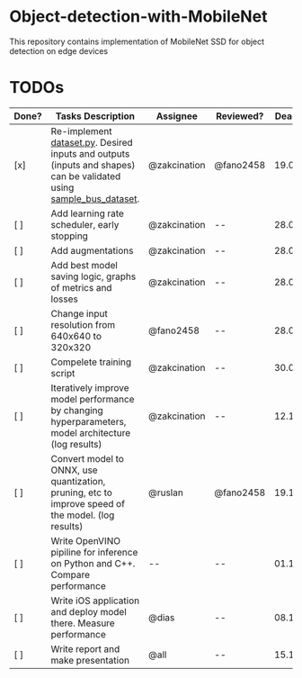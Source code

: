 # Object-detection-with-MobileNet
This repository contains implementation of MobileNet SSD for object detection on edge devices


# TODOs 

| Done? | Tasks Description | Assignee | Reviewed? | Deadline | 
| -- | -- | -- | -- | -- |
| [x] | Re-implement [dataset.py](dataset.py). Desired inputs and outputs (inputs and shapes) can be validated using [sample_bus_dataset](sample_bus_dataset).  | @zakcination | @fano2458 | 19.09.24
| [ ] | Add learning rate scheduler, early stopping | @zakcination | -- | 28.09.24 |
| [ ] | Add augmentations | @zakcination | -- | 28.09.24 |
| [ ] | Add best model saving logic, graphs of metrics and losses | @zakcination | -- | 28.09.24 |
| [ ] | Change input resolution from 640x640 to 320x320 | @fano2458 | -- | 28.09.24 |
| [ ] | Compelete training script | @zakcination | -- | 30.09.24 |
| [ ] | Iteratively improve model performance by changing hyperparameters, model architecture (log results) | @zakcination | -- | 12.10.24 |
| [ ] | Convert model to ONNX, use quantization, pruning, etc to improve speed of the model. (log results) | @ruslan | @fano2458 | 19.10.24
| [ ] | Write OpenVINO pipiline for inference on Python and C++. Compare performance | -- | -- | 01.11.24
| [ ] | Write iOS application and deploy model there. Measure performance | @dias | -- | 08.11.24
| [ ] | Write report and make presentation | @all | -- | 15.11.24
